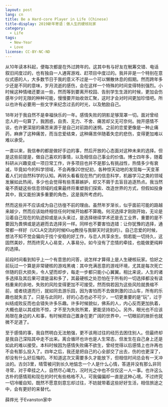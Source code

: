 ```yaml
---
layout: post
lang: cn
title: Be a Hard-core Player in Life (Chinese)
title-display: 2019新年寄语：做人生的硬核玩家
category:
  - Life
tags:
  - New-Year
  - Love
license: CC-BY-NC-ND
---
```


从10年读本科起，便每次都是在外过跨年的。这其中有与好友在觥筹交错、电话叙旧间度过的，也有独自一人通宵游戏、赶项目中度过的。我并非是一个特别在意仪式感的人，大多数节日于我的意义不过是一个可以懒散休息的假期。然而跨年多少还是不同的意味，岁月流逝的感伤，会在这样一个特殊的时间变得特别强烈。小时候这种情绪还要淡一些，然而等到要离开校园、告别学生生涯的时候，更加会伤感年少时无限的种种可能，慢慢要开始收敛汇聚，这时才会对时间更加珍惜吧。所以也许有必要用一些文字来纪念过去的时光，以及勉励自己。

18年对于我自然不是幸福快乐的一年。感情失败的阴影足够笼罩一切。面对曾经恋人的一句算了，我困惑，自责、无力、不舍、痛苦却又无可奈何。抛开感情不谈，也许更深层的痛苦来源于是自己对前路的迷惘。之前的恋爱更像是一种止痛药，麻痹了这种痛苦，而当恋爱结束，这种痛苦伴随着失恋的悲伤，变得更加难以难以承受。

一直以来，我信奉的都是做好手边的事，然后开放的心态面对这种未来的选择。但是这些前提是，做自己喜欢的事情，以及相信自己事业的价值。博士四年多，随着科研从兴趣变成一项日常工作，许多项目也并不是那么有挑战性，热情多少有衰减，毕竟如今的科学领域，不会再像20世纪初，各种惊天动地的发现每一天变革着人们对自然科学的认知。再转头看看现在热门的信息科学，机器学习之类的领域发展如此热闹，多少也会觉得有些羡慕嫉妒，却又不屑于去盲目追逐热点。我当然毫不质疑这些信息领域的成果最终将重塑我们探索、改造世界的方式，但假如投身其中，我又能扮演多重要的角色，这是我所考虑的。

然而这些并不应该成为自己彷徨不前的理由。虽然年岁渐长，似乎面前可能的路越来越少，然而应该始终相信任何时候开始都不算晚。何况选择才刚刚开始，无论是沿着自己现在的轨迹抑或是从头来过，是选择继续学术还是去工业界，重要的是不要因为畏惧或是逃避而去选择另一样。同样也不要害怕选错：让你犹豫的选择，通常都一样好（UCLA交流的时候Klug教授与我聊天时说到的）。自己恋爱的时候，想法不知不觉会偏向于找个安稳的好工作，与恋人共享余生。倘若能一切持久，这固然美妙，然而终究人心易变，人事易分。如今没有了恋情的牵挂，也能做更纯粹的选择。

前段时间看到知乎上一个有意思的问答，说怎样才算得上是人生硬核玩家。恰好之前玩过一个算是非常硬核的游戏黑魂：其中充满恶意的游戏环境，尤其是每次死亡伴随的巨大损失，令人望而却步，每走一步都只能小心翼翼。相比来说，人生的诸多选择及其后果可谓是温和多了，其最硬核之处恐怕在于所有的一切选择都没有读档重来的余地，失败的风险变得更加不可接受。然而倘若因为这些风险就畏缩不前，或者绕道而行，就如同去游乐园，因为害怕而不去做刺激的过山车，所有的乐趣也就失去了。只是与此同时，好的心态也必不可少，一切更重要的是“玩”，过于纠结成败反而也会错失许多乐趣。许多时候貌似，佛系的人，内心反而更加执着，大概也是以其成败不惊，才不至为失败所累，更能坚持初心。另外，眼光也不应该局限在身边的人和事，有时候把自己置身在更广阔的世界中，一切眼前的挫折也就微不足道了。

至于感情的事，我自然明白无法勉强，更不该用过往的经历去困住别人。但最终却是我自己深陷其中走不出来。离合循环也许也是人生常态，但发生在自己身上还是如此的难以接受。本科时候因为感情失败痛不欲生，曾经觉得以后感情上也许再也不会有那么投入了。四年之后，我还是把自己的心全部交了出去，伤的也更深了，却没有什么好后悔的。不知道这次又需要多久才能放下，但相信时间总会有一天冲淡的。古剑3里，晴雪被问到长久地惦念一个人是什么心情，答道并没有那么非同寻常，对于牵挂之人，自然尽心竭力，况时光之中也不仅仅这一人一事。也许这么古朴的感情观和现在的时代有些格格不入，可我偏偏却一直是这种心境。不过终究一切冷暖自知，既然不愿意刻意忘却过往，不妨就带着这些好好生活，相信旅途之中，会有更好的来替代。

薛烨光
于Evanston家中
